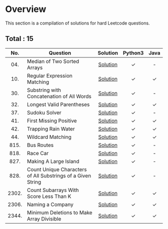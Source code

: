 # Overview

This section is a compilation of solutions for hard Leetcode questions.


## Total : 15


| No. | Question | Solution | Python3 | Java |
|:---:|----------|:--------:|:-------:|:----:|
| 04. | Median of Two Sorted Arrays | [Solution](https://github.com/ezryn-zaharoff/leetcode-solutions/blob/master/hard/Q0004.md) | ✓ | - |
| 10. | Regular Expression Matching | [Solution](https://github.com/ezryn-zaharoff/leetcode-solutions/blob/master/hard/Q0010.md) | ✓ | ✓ |
| 30. | Substring with Concatenation of All Words | [Solution](https://github.com/ezryn-zaharoff/leetcode-solutions/blob/master/hard/Q0030.md) | ✓ | - |
| 32. | Longest Valid Parentheses | [Solution](https://github.com/ezryn-zaharoff/leetcode-solutions/blob/master/hard/Q0032.md) | ✓ | ✓ |
| 37. | Sudoku Solver | [Solution](https://github.com/ezryn-zaharoff/leetcode-solutions/blob/master/hard/Q0037.md) | ✓ | - |
| 41. | First Missing Positive | [Solution](https://github.com/ezryn-zaharoff/leetcode-solutions/blob/master/hard/Q0041.md) | ✓ | ✓ |
| 42. | Trapping Rain Water | [Solution](https://github.com/ezryn-zaharoff/leetcode-solutions/blob/master/hard/Q0042.md) | ✓ | ✓ |
| 44. | Wildcard Matching | [Solution](https://github.com/ezryn-zaharoff/leetcode-solutions/blob/master/hard/Q0044.md) | ✓ | ✓ |
| 815. | Bus Routes | [Solution](https://github.com/ezryn-zaharoff/leetcode-solutions/blob/master/hard/Q0815.md) | ✓ | - |
| 818. | Race Car | [Solution](https://github.com/ezryn-zaharoff/leetcode-solutions/blob/master/hard/Q0818.md) | ✓ | - |
| 827. | Making A Large Island | [Solution](https://github.com/ezryn-zaharoff/leetcode-solutions/blob/master/hard/Q0827.md) | ✓ | - |
| 828. | Count Unique Characters of All Substrings of a Given String | [Solution](https://github.com/ezryn-zaharoff/leetcode-solutions/blob/master/hard/Q0828.md) | ✓ | - |
| 2302. | Count Subarrays With Score Less Than K | [Solution](https://github.com/ezryn-zaharoff/leetcode-solutions/blob/master/hard/Q2302.md) | ✓ | ✓ |
| 2306. | Naming a Company | [Solution](https://github.com/ezryn-zaharoff/leetcode-solutions/blob/master/hard/Q2306.md) | ✓ | ✓ |
| 2344. | Minimum Deletions to Make Array Divisible | [Solution](https://github.com/ezryn-zaharoff/leetcode-solutions/blob/master/hard/Q2306.md) | ✓ | ✓ |
